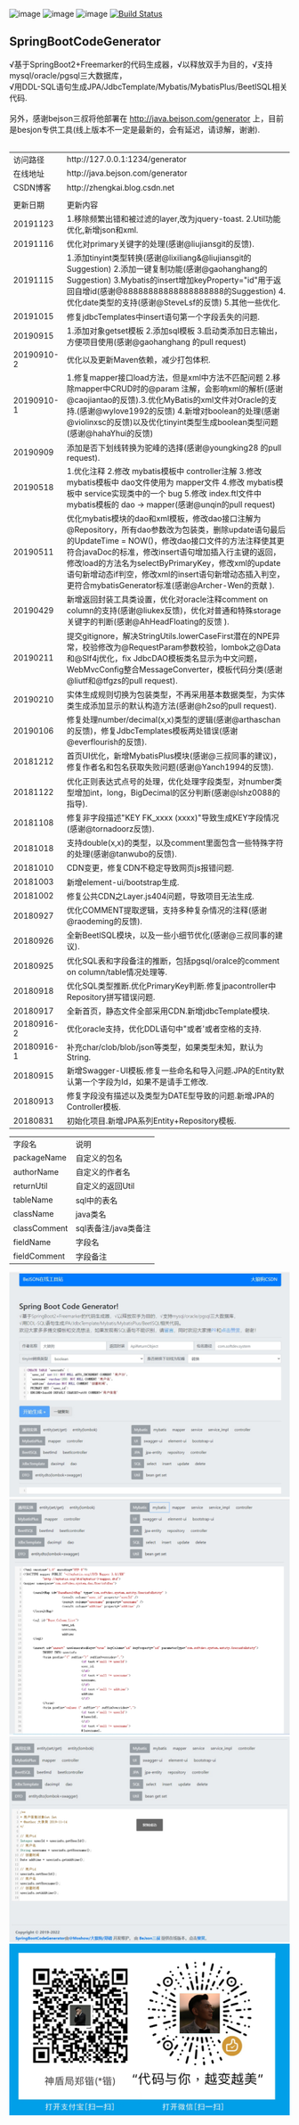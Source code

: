 ![image](https://img.shields.io/badge/SpringBoot2-%E2%98%85%E2%98%85%E2%98%85%E2%98%85%E2%98%85-brightgreen.svg)
![image](https://img.shields.io/badge/Freemarker-%E2%98%85%E2%98%85%E2%98%85%E2%98%85%E2%98%85-brightgreen.svg)
![image](https://img.shields.io/badge/CodeGenerator-%E2%98%85%E2%98%85%E2%98%85%E2%98%85%E2%98%85-brightgreen.svg)
[![Build Status](https://travis-ci.org/moshowgame/SpringBootCodeGenerator.svg?branch=master)](https://travis-ci.org/moshowgame/SpringBootCodeGenerator)
<br>

SpringBootCodeGenerator
----
√基于SpringBoot2+Freemarker的代码生成器，√以释放双手为目的，√支持mysql/oracle/pgsql三大数据库，<br>
√用DDL-SQL语句生成JPA/JdbcTemplate/Mybatis/MybatisPlus/BeetlSQL相关代码.<br><br>
另外，感谢bejson三叔将他部署在 http://java.bejson.com/generator 上，目前是besjon专供工具(线上版本不一定是最新的，会有延迟，请谅解，谢谢).
<br><br>
<table><tbody>
<tr><td>访问路径</td> <td>http://127.0.0.1:1234/generator</td></tr>
<tr><td>在线地址</td> <td>http://java.bejson.com/generator</td></tr>
<tr><td>CSDN博客</td> <td>http://zhengkai.blog.csdn.net</td></tr>
<tr><td></td> <td></td></tr>
<tr><td>更新日期</td> <td>更新内容</td></tr>
<tr><td>20191123<td>1.移除频繁出错和被过滤的layer,改为jquery-toast. 2.Util功能优化,新增json和xml.</td></tr>   
<tr><td>20191116<td>优化对primary关键字的处理(感谢@liujiansgit的反馈). </td></tr>   
<tr><td>20191115<td>1.添加tinyint类型转换(感谢@lixiliang&@liujiansgit的Suggestion) 2.添加一键复制功能(感谢@gaohanghang的Suggestion) 3.Mybatis的insert增加keyProperty="id"用于返回自增id(感谢@88888888888888888888的Suggestion) 4.优化date类型的支持(感谢@SteveLsf的反馈) 5.其他一些优化. </td></tr> 
<tr><td>20191015<td>修复jdbcTemplates中insert语句第一个字段丢失的问题. </td></tr>   
<tr><td>20190915<td>1.添加对象getset模板 2.添加sql模板 3.启动类添加日志输出，方便项目使用(感谢@gaohanghang 的pull request) </td></tr>   
<tr><td>20190910-2<td>优化以及更新Maven依赖，减少打包体积. </td></tr>   
<tr><td>20190910-1<td>1.修复mapper接口load方法，但是xml中方法不匹配问题 2.移除mapper中CRUD时的@param 注解，会影响xml的解析(感谢@caojiantao的反馈).3.优化MyBatis的xml文件对Oracle的支持.(感谢@wylove1992的反馈) 4.新增对boolean的处理(感谢@violinxsc的反馈)以及优化tinyint类型生成boolean类型问题(感谢@hahaYhui的反馈) </td></tr>   
<tr><td>20190909<td>添加是否下划线转换为驼峰的选择(感谢@youngking28 的pull request).</td></tr>   
<tr><td>20190518<td>1.优化注释 2.修改 mybatis模板中 controller注解 3.修改 mybatis模板中 dao文件使用为 mapper文件 4.修改 mybatis模板中 service实现类中的一个 bug 5.修改 index.ftl文件中 mybatis模板的 dao -> mapper(感谢@unqin的pull request)</td></tr>
<tr><td>20190511<td>优化mybatis模块的dao和xml模板，修改dao接口注解为@Repository，所有dao参数改为包装类，删除update语句最后的UpdateTime = NOW()，修改dao接口文件的方法注释使其更符合javaDoc的标准，修改insert语句增加插入行主键的返回，修改load的方法名为selectByPrimaryKey，修改xml的update语句新增动态if判空，修改xml的insert语句新增动态插入判空，更符合mybatisGenerator标准(感谢@Archer-Wen的贡献 ).</td></tr>
<tr><td>20190429<td>新增返回封装工具类设置，优化对oracle注释comment on column的支持(感谢@liukex反馈)，优化对普通和特殊storage关键字的判断(感谢@AhHeadFloating的反馈 ).</td></tr>
<tr><td>20190211<td>提交gitignore，解决StringUtils.lowerCaseFirst潜在的NPE异常，校验修改为@RequestParam参数校验，lombok之@Data和@Slf4j优化，fix JdbcDAO模板类名显示为中文问题，WebMvcConfig整合MessageConverter，模板代码分类(感谢@liutf和@tfgzs的pull request).</td></tr>
<tr><td>20190210<td>实体生成规则切换为包装类型，不再采用基本数据类型，为实体类生成添加显示的默认构造方法(感谢@h2so的pull request).</td></tr>
<tr><td>20190106<td>修复处理number/decimal(x,x)类型的逻辑(感谢@arthaschan的反馈)，修复JdbcTemplates模板两处错误(感谢@everflourish的反馈).</td></tr>
<tr><td>20181212<td>首页UI优化，新增MybatisPlus模块(感谢@三叔同事的建议)，修复作者名和包名获取失败问题(感谢@Yanch1994的反馈).</td></tr>
<tr><td>20181122<td>优化正则表达式点号的处理，优化处理字段类型，对number类型增加int，long，BigDecimal的区分判断(感谢@lshz0088的指导).</td></tr>
<tr><td>20181108<td>修复非字段描述"KEY FK_xxxx (xxxx)"导致生成KEY字段情况(感谢@tornadoorz反馈).</td></tr>
<tr><td>20181018<td>支持double(x,x)的类型，以及comment里面包含一些特殊字符的处理(感谢@tanwubo的反馈).</td></tr>
<tr><td>20181010<td>CDN变更，修复CDN不稳定导致网页js报错问题.</td></tr>
<tr><td>20181003<td>新增element-ui/bootstrap生成.</td></tr>
<tr><td>20181002<td>修复公共CDN之Layer.js404问题，导致项目无法生成.</td></tr>
<tr><td>20180927<td>优化COMMENT提取逻辑，支持多种复杂情况的注释(感谢@raodeming的反馈).</td></tr>
<tr><td>20180926<td>全新BeetlSQL模块，以及一些小细节优化(感谢@三叔同事的建议).</td></tr>
<tr><td>20180925<td>优化SQL表和字段备注的推断，包括pgsql/oralce的comment on column/table情况处理等.</td></tr>
<tr><td>20180918<td>优化SQL类型推断.优化PrimaryKey判断.修复jpacontroller中Repository拼写错误问题.</td></tr>
<tr><td>20180917<td>全新首页，静态文件全部采用CDN.新增jdbcTemplate模块.</td></tr>
<tr><td>20180916-2<td>优化oracle支持，优化DDL语句中"或者'或者空格的支持.</td></tr>
<tr><td>20180916-1<td>补充char/clob/blob/json等类型，如果类型未知，默认为String.</td></tr>
<tr><td>20180915<td>新增Swagger-UI模板.修复一些命名和导入问题.JPA的Entity默认第一个字段为Id，如果不是请手工修改.</td></tr>
<tr><td>20180913<td>修复字段没有描述以及类型为DATE型导致的问题.新增JPA的Controller模板.</td></tr>
<tr><td>20180831<td>初始化项目.新增JPA系列Entity+Repository模板.</td></tr>
</tbody></table>

<table><tbody>
<tr><td>字段名</td> <td>说明</td></tr>
<tr><td>packageName</td> <td>自定义的包名</td></tr>
<tr><td>authorName</td> <td>自定义的作者名</td></tr>
<tr><td>returnUtil</td> <td>自定义的返回Util</td></tr>
<tr><td>tableName</td> <td>sql中的表名</td></tr>
<tr><td>className</td> <td>java类名</td></tr>
<tr><td>classComment</td> <td>sql表备注/java类备注</td></tr>
<tr><td>fieldName</td> <td>字段名</td></tr>
<tr><td>fieldComment</td> <td>字段备注</td></tr>
</tbody></table>

<img src="./codegenerator1.png">
<img src="./codegenerator2.png">
<img src="./codegenerator3.png">
<img src="./donate.jpg">

